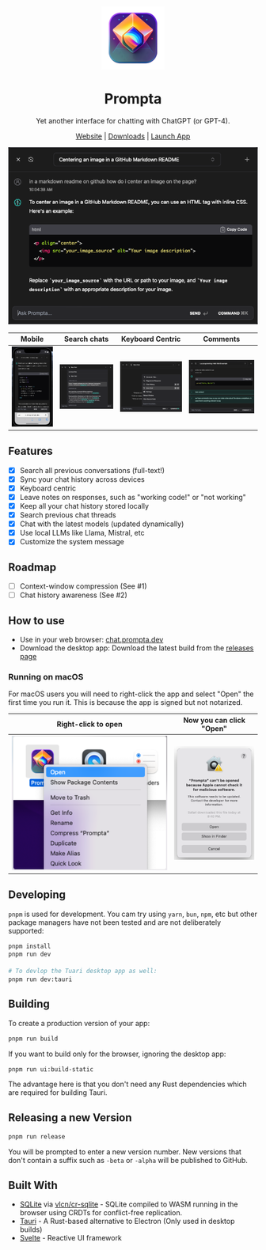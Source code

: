 <!-- display a screenshot -->
<div align="center">

[<img src="src-tauri/icons/icon_256x256.png" alt="prompta logo" width=128>](https://www.prompta.dev)<br>

# Prompta

Yet another interface for chatting with ChatGPT (or GPT-4).

[Website](https://www.prompta.dev)
| [Downloads](releases)
| [Launch App](https://chat.prompta.dev)

</div>

<div align="center">

![](static/screenshot_20230513023629.png)

</div>

| Mobile                                       | Search chats                      | Keyboard Centric                                            | Comments                                    |
| -------------------------------------------- | --------------------------------- | ----------------------------------------------------------- | ------------------------------------------- |
| ![mobile view](static/screenshot_mobile.png) | ![fts](static/screenshot_fts.png) | ![keyboard centric](static/screenshot_keyboard_centric.png) | ![comments](static/screenshot_comments.png) |

## Features

- [x] Search all previous conversations (full-text!)
- [x] Sync your chat history across devices
- [x] Keyboard centric
- [x] Leave notes on responses, such as "working code!" or "not working"
- [x] Keep all your chat history stored locally
- [x] Search previous chat threads
- [x] Chat with the latest models (updated dynamically)
- [x] Use local LLMs like Llama, Mistral, etc
- [x] Customize the system message

## Roadmap

- [ ] Context-window compression (See #1)
- [ ] Chat history awareness (See #2)

## How to use

- Use in your web browser: [chat.prompta.dev](https://chat.prompta.dev)
- Download the desktop app: Download the latest build from the [releases page](releases)

### Running on macOS

For macOS users you will need to right-click the app and select "Open" the first time you run it. This is because the app is signed but not notarized.

| Right-click to open                           | Now you can click "Open"                      |
| --------------------------------------------- | --------------------------------------------- |
| ![macOS open](static/screenshot_macopen1.png) | ![macOS open](static/screenshot_macopen2.png) |

## Developing

`pnpm` is used for development. You cam try using `yarn`, `bun`, `npm`, etc but other package managers have not been tested and are not deliberately supported:

```bash
pnpm install
pnpm run dev

# To devlop the Tuari desktop app as well:
pnpm run dev:tauri
```

## Building

To create a production version of your app:

```bash
pnpm run build
```

If you want to build only for the browser, ignoring the desktop app:

```bash
pnpm run ui:build-static
```

The advantage here is that you don't need any Rust dependencies which are required for building Tauri.

## Releasing a new Version

```bash
pnpm run release
```

You will be prompted to enter a new version number. New versions that don't contain a suffix such as `-beta` or `-alpha` will be published to GitHub.

## Built With

- [SQLite](https://www.sqlite.org/index.html) via [vlcn/cr-sqlite](https://vlcn.io/) - SQLite compiled to WASM running in the browser using CRDTs for conflict-free replication.
- [Tauri](https://tauri.studio) - A Rust-based alternative to Electron (Only used in desktop builds)
- [Svelte](https://svelte.dev) - Reactive UI framework
